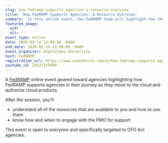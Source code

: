 ```yaml
---
slug: how-fedramp-supports-agencies-a-resource-overview
title: 'How FedRAMP Supports Agencies: A Resource Overview'
summary: 'In this online event, the FedRAMP team will highlight how they support agencies in their journey as the move to the cloud and authorize cloud products&#46;'
featured_image: 
  uid: 
  alt: ''
event_type: online
date: 2018-02-14 12:00:00 -0400
end_date: 2018-02-14 13:00:00 -0400
event_organizer: DigitalGov University
host: FedRAMP
registration_url: https://www.eventbrite.com/e/how-fedramp-supports-agencies-a-resource-overview-registration-41287416775
youtube_id: IOS31IrFKHQ
---
```


A [FedRAMP](https://www.fedramp.gov/) online event geared toward agencies highlighting how FedRAMP supports agencies in their journey as they move to the cloud and authorize cloud products.

After the session, you’ll:

- understand all of the resources that are available to you and how to use them
- know how and when to engage with the PMO for support

This event is open to everyone and specifically targeted to CFO Act agencies. 
